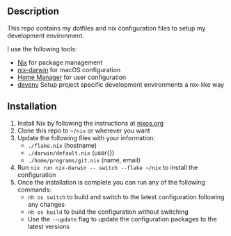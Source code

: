 ## Description

This repo contains my dotfiles and nix configuration files to setup my development environment.

I use the following tools:

- [Nix](https://nixos.org/) for package management
- [nix-darwin](https://github.com/LnL7/nix-darwin) for macOS configuration
- [Home Manager](https://nix-community.github.io/home-manager/) for user configuration
- [devenv](https://devenv.sh/) Setup project specific development environments a nix-like way

## Installation

1. Install Nix by following the instructions at [nixos.org](https://nixos.org/download.html)
2. Clone this repo to `~/nix` or wherever you want
3. Update the following files with your information:
    - `./flake.nix` (hostname)
    - `./darwin/default.nix` (user{})
    - `./home/programs/git.nix` (name, email)
4. Run `nix run nix-darwin -- switch --flake ~/nix` to install the configuration
5. Once the installation is complete you can run any of the following commands:
    - `nh os switch` to build and switch to the latest configuration following any changes
    - `nh os build` to build the configuration without switching
    - Use the `--update` flag to update the configuration packages to the latest versions
